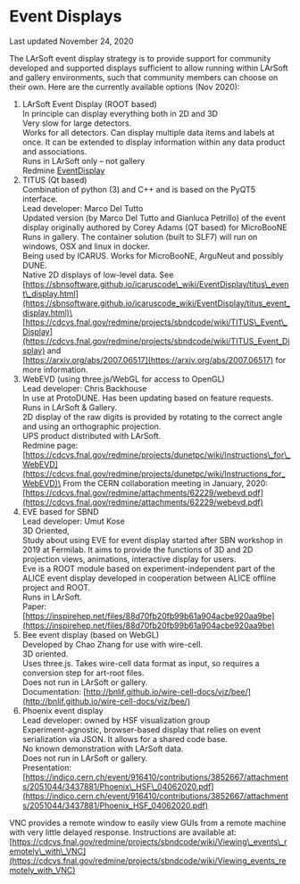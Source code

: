 Event Displays
==================================

Last updated November 24, 2020

The LArSoft event display strategy is to provide support for community developed and supported displays sufficient to allow running within LArSoft and gallery environments, such that community members can choose on their own. Here are the currently available options (Nov 2020):

1.  LArSoft Event Display (ROOT based)\
    In principle can display everything both in 2D and 3D \
    Very slow for large detectors.\
    Works for all detectors. Can display multiple data items and labels at once. It can be extended to display information within any data product and associations.\
    Runs in LArSoft only – not gallery\
    Redmine [EventDisplay](EventDisplay)
2.  TITUS (Qt based)\
    Combination of python (3) and C++ and is based on the PyQT5 interface. \
    Lead developer: Marco Del Tutto\
    Updated version (by Marco Del Tutto and Gianluca Petrillo) of the event display originally authored by Corey Adams (QT based) for MicroBooNE \
    Runs in gallery. The container solution (built to SLF7) will run on windows, OSX and linux in docker.\
    Being used by ICARUS. Works for MicroBooNE, ArguNeut and possibly DUNE.\
    Native 2D displays of low-level data. See \
    [https://sbnsoftware.github.io/icaruscode\_wiki/EventDisplay/titus\_event\_display.html](https://sbnsoftware.github.io/icaruscode_wiki/EventDisplay/titus_event_display.html)\
    [https://cdcvs.fnal.gov/redmine/projects/sbndcode/wiki/TITUS\_Event\_Display](https://cdcvs.fnal.gov/redmine/projects/sbndcode/wiki/TITUS_Event_Display) and \
    [https://arxiv.org/abs/2007.06517](https://arxiv.org/abs/2007.06517) for more information.
3.  WebEVD (using three.js/WebGL for access to OpenGL) \
    Lead developer: Chris Backhouse \
    In use at ProtoDUNE. Has been updating based on feature requests. \
    Runs in LArSoft & Gallery. \
    2D display of the raw digits is provided by rotating to the correct angle and using an orthographic projection. \
    UPS product distributed with LArSoft.\
    Redmine page: [https://cdcvs.fnal.gov/redmine/projects/dunetpc/wiki/Instructions\_for\_WebEVD](https://cdcvs.fnal.gov/redmine/projects/dunetpc/wiki/Instructions_for_WebEVD)\
    From the CERN collaboration meeting in January, 2020: [https://cdcvs.fnal.gov/redmine/attachments/62229/webevd.pdf](https://cdcvs.fnal.gov/redmine/attachments/62229/webevd.pdf)
4.  EVE based for SBND\
    Lead developer: Umut Kose\
    3D Oriented, \
    Study about using EVE for event display started after SBN workshop in 2019 at Fermilab. It aims to provide the functions of 3D and 2D projection views, animations, interactive display for users.\
    Eve is a ROOT module based on experiment-independent part of the ALICE event display developed in cooperation between ALICE offline project and ROOT.\
    Runs in LArSoft.\
    Paper: [https://inspirehep.net/files/88d70fb20fb99b61a904acbe920aa9be](https://inspirehep.net/files/88d70fb20fb99b61a904acbe920aa9be)
5.  Bee event display (based on WebGL)\
    Developed by Chao Zhang for use with wire-cell.\
    3D oriented. \
    Uses three.js. Takes wire-cell data format as input, so requires a conversion step for art-root files.\
    Does not run in LArSoft or gallery. \
    Documentation: [http://bnlif.github.io/wire-cell-docs/viz/bee/](http://bnlif.github.io/wire-cell-docs/viz/bee/)
6.  Phoenix event display \
    Lead developer: owned by HSF visualization group\
    Experiment-agnostic, browser-based display that relies on event serialization via JSON. It allows for a shared code base.\
    No known demonstration with LArSoft data.\
    Does not run in LArSoft or gallery. \
    Presentation: [https://indico.cern.ch/event/916410/contributions/3852667/attachments/2051044/3437881/Phoenix\_HSF\_04062020.pdf](https://indico.cern.ch/event/916410/contributions/3852667/attachments/2051044/3437881/Phoenix_HSF_04062020.pdf)

VNC provides a remote window to easily view GUIs from a remote machine with very little delayed response. Instructions are available at: [https://cdcvs.fnal.gov/redmine/projects/sbndcode/wiki/Viewing\_events\_remotely\_with\_VNC](https://cdcvs.fnal.gov/redmine/projects/sbndcode/wiki/Viewing_events_remotely_with_VNC)
